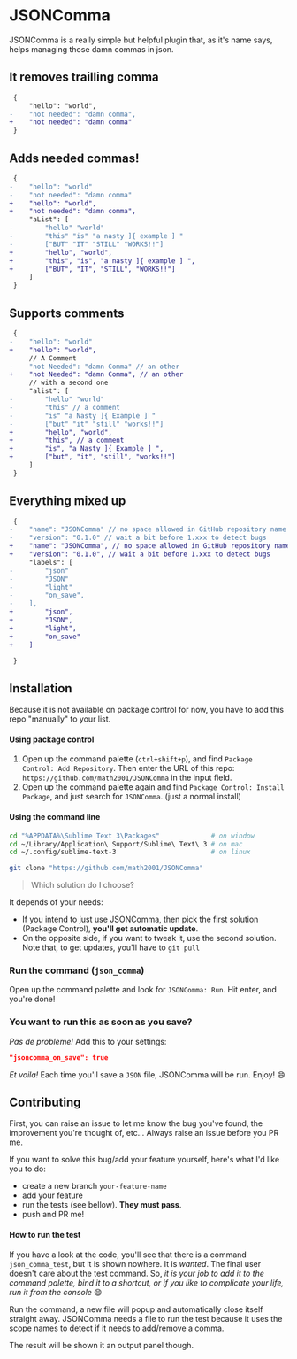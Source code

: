 # JSONComma

JSONComma is a really simple but helpful plugin that, as it's name says, helps managing those damn commas in json.

## It removes trailling comma

```diff
 {
     "hello": "world",
-    "not needed": "damn comma",
+    "not needed": "damn comma"
 }
```

## Adds **needed** commas!

```diff
 {
-    "hello": "world"
-    "not needed": "damn comma"
+    "hello": "world",
+    "not needed": "damn comma",
     "aList": [
-        "hello" "world"
-        "this" "is" "a nasty ]{ example ] "
-        ["BUT" "IT" "STILL" "WORKS!!"]
+        "hello", "world",
+        "this", "is", "a nasty ]{ example ] ",
+        ["BUT", "IT", "STILL", "WORKS!!"]
     ]
 }
```

## Supports comments

```diff
 {
-    "hello": "world"
+    "hello": "world",
     // A Comment
-    "not Needed": "damn Comma" // an other
+    "not Needed": "damn Comma", // an other
     // with a second one
     "alist": [
-        "hello" "world"
-        "this" // a comment
-        "is" "a Nasty ]{ Example ] "
-        ["but" "it" "still" "works!!"]
+        "hello", "world",
+        "this", // a comment
+        "is", "a Nasty ]{ Example ] ",
+        ["but", "it", "still", "works!!"]
     ]
 }
```

## Everything mixed up

```diff
 {
-    "name": "JSONComma" // no space allowed in GitHub repository name
-    "version": "0.1.0" // wait a bit before 1.xxx to detect bugs
+    "name": "JSONComma", // no space allowed in GitHub repository name
+    "version": "0.1.0", // wait a bit before 1.xxx to detect bugs
     "labels": [
-        "json"
-        "JSON"
-        "light"
-        "on_save",
-    ],
+        "json",
+        "JSON",
+        "light",
+        "on_save"
+    ]

 }
```

## Installation

Because it is not available on package control for now, you have to add this repo "manually" to your list.

#### Using package control

1. Open up the command palette (`ctrl+shift+p`), and find `Package Control: Add Repository`. Then enter the URL of this repo: `https://github.com/math2001/JSONComma` in the input field.
2. Open up the command palette again and find `Package Control: Install Package`, and just search for `JSONComma`. (just a normal install)

#### Using the command line

```bash
cd "%APPDATA%\Sublime Text 3\Packages"             # on window
cd ~/Library/Application\ Support/Sublime\ Text\ 3 # on mac
cd ~/.config/sublime-text-3                        # on linux

git clone "https://github.com/math2001/JSONComma"
```

> Which solution do I choose?

It depends of your needs:

- If you intend to just use JSONComma, then pick the first solution (Package Control), **you'll get automatic update**.
- On the opposite side, if you want to tweak it, use the second solution. Note that, to get updates, you'll have to `git pull`

### Run the command (`json_comma`)

Open up the command palette and look for `JSONComma: Run`. Hit enter, and you're done!

### You want to run this as soon as you save?

*Pas de probleme!* Add this to your settings:

```json
"jsoncomma_on_save": true
```

*Et voila!* Each time you'll save a `JSON` file, JSONComma will be run. Enjoy! :smile:

## Contributing

First, you can raise an issue to let me know the bug you've found, the improvement you're thought of, etc... Always raise an issue before you PR me.

If you want to solve this bug/add your feature yourself, here's what I'd like you to do:

- create a new branch `your-feature-name`
- add your feature
- run the tests (see bellow). **They must pass**.
- push and PR me!

#### How to run the test

If you have a look at the code, you'll see that there is a command `json_comma_test`, but it is shown nowhere. It is *wanted*. The final user doesn't care about the test command. So, *it is your job to add it to the command palette, bind it to a shortcut, or if you like to complicate your life, run it from the console* :smile:

Run the command, a new file will popup and automatically close itself straight away. JSONComma needs a file to run the test because it uses the scope names to detect if it needs to add/remove a comma.

The result will be shown it an output panel though.
